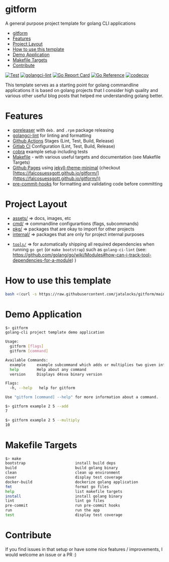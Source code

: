 # gitform
A general purpose project template for golang CLI applications

<!--ts-->
   * [gitform](#gitform)
   * [Features](#features)
   * [Project Layout](#project-layout)
   * [How to use this template](#how-to-use-this-template)
   * [Demo Application](#demo-application)
   * [Makefile Targets](#makefile-targets)
   * [Contribute](#contribute)

<!-- Added by: morelly_t1, at: Tue 10 Aug 2021 08:54:24 AM CEST -->

<!--te-->

[![Test](https://github.com/jatalocks/gitform/actions/workflows/test.yml/badge.svg)](https://github.com/jatalocks/gitform/actions/workflows/test.yml) [![golangci-lint](https://github.com/jatalocks/gitform/actions/workflows/lint.yml/badge.svg)](https://github.com/jatalocks/gitform/actions/workflows/lint.yml) [![Go Report Card](https://goreportcard.com/badge/github.com/jatalocks/gitform)](https://goreportcard.com/report/github.com/jatalocks/gitform) [![Go Reference](https://pkg.go.dev/badge/github.com/jatalocks/gitform.svg)](https://pkg.go.dev/github.com/jatalocks/gitform) [![codecov](https://codecov.io/gh/jatalocks/gitform/branch/main/graph/badge.svg?token=Y5K4SID71F)](https://codecov.io/gh/jatalocks/gitform)

This template serves as a starting point for golang commandline applications it is based on golang projects that I consider high quality and various other useful blog posts that helped me understanding golang better.

# Features
- [goreleaser](https://goreleaser.com/) with `deb.` and `.rpm` package releasing
- [golangci-lint](https://golangci-lint.run/) for linting and formatting
- [Github Actions](.github/worflows) Stages (Lint, Test, Build, Release)
- [Gitlab CI](.gitlab-ci.yml) Configuration (Lint, Test, Build, Release)
- [cobra](https://cobra.dev/) example setup including tests
- [Makefile](Makefile) - with various useful targets and documentation (see Makefile Targets)
- [Github Pages](_config.yml) using [jekyll-theme-minimal](https://github.com/pages-themes/minimal) (checkout [https://falcosuessgott.github.io/gitform/](https://falcosuessgott.github.io/gitform/))
- [pre-commit-hooks](https://pre-commit.com/) for formatting and validating code before committing

# Project Layout
* [assets/](https://pkg.go.dev/github.com/jatalocks/gitform/assets) => docs, images, etc
* [cmd/](https://pkg.go.dev/github.com/jatalocks/gitform/cmd)  => commandline configurartions (flags, subcommands)
* [pkg/](https://pkg.go.dev/github.com/jatalocks/gitform/pkg)  => packages that are okay to import for other projects
* [internal/](https://pkg.go.dev/github.com/jatalocks/gitform/pkg)  => packages that are only for project internal purposes
- [`tools/`](tools/) => for automatically shipping all required dependencies when running `go get` (or `make bootstrap`) such as `golang-ci-lint` (see: https://github.com/golang/go/wiki/Modules#how-can-i-track-tool-dependencies-for-a-module)
)

# How to use this template
```sh
bash <(curl -s https://raw.githubusercontent.com/jatalocks/gitform/main/install.sh)
```

# Demo Application

```sh
$> gitform
golang-cli project template demo application

Usage:
  gitform [flags]
  gitform [command]

Available Commands:
  example     example subcommand which adds or multiplies two given integers
  help        Help about any command
  version     Displays d4sva binary version

Flags:
  -h, --help   help for gitform

Use "gitform [command] --help" for more information about a command.
```

```sh
$> gitform example 2 5 --add
7

$> gitform example 2 5 --multiply
10
```

# Makefile Targets
```sh
$> make
bootstrap                      install build deps
build                          build golang binary
clean                          clean up environment
cover                          display test coverage
docker-build                   dockerize golang application
fmt                            format go files
help                           list makefile targets
install                        install golang binary
lint                           lint go files
pre-commit                     run pre-commit hooks
run                            run the app
test                           display test coverage
```

# Contribute
If you find issues in that setup or have some nice features / improvements, I would welcome an issue or a PR :)
